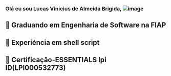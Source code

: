 ### Olá eu sou Lucas Vinicius de Almeida Brigida,  ![image](https://user-images.githubusercontent.com/126484910/230664759-ecfa47c6-db61-4bf3-b721-d90c4bb070bb.png)


## 🎒 Graduando em Engenharia de Software na FIAP
## 🐚 Experiéncia em shell script
## 🐧 Certificação-ESSENTIALS lpi ID(LPI000532773)
